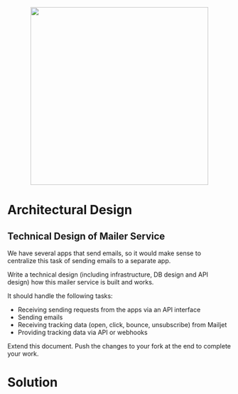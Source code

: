 <p align="center"><a href="https://additive.eu" target="_blank"><img src="https://additive-trial-day.s3.eu-central-1.amazonaws.com/logo.png" width="400"></a></p>


# Architectural Design
## Technical Design of Mailer Service
We have several apps that send emails, so it would make sense to centralize this task of sending emails to a separate app.

Write a technical design (including infrastructure, DB design and API design) how this mailer service is built and works.

It should handle the following tasks:
- Receiving sending requests from the apps via an API interface
- Sending emails
- Receiving tracking data (open, click, bounce, unsubscribe) from Mailjet
- Providing tracking data via API or webhooks

Extend this document. Push the changes to your fork at the end to complete your work.

# Solution